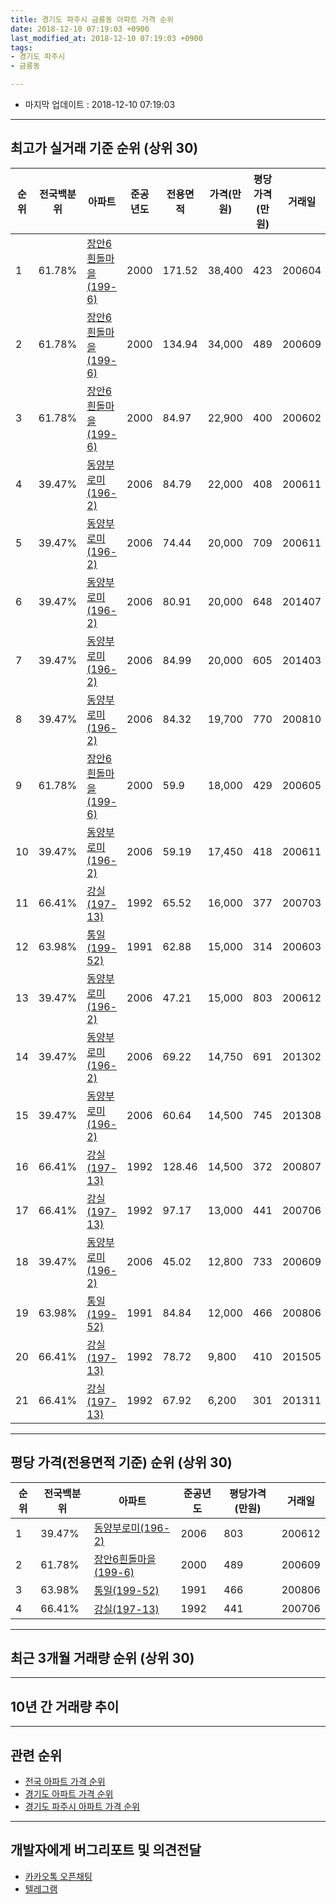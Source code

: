 ```yaml
---
title: 경기도 파주시 금릉동 아파트 가격 순위
date: 2018-12-10 07:19:03 +0900
last_modified_at: 2018-12-10 07:19:03 +0900
tags:
- 경기도 파주시
- 금릉동

---
```


* 마지막 업데이트 : 2018-12-10 07:19:03

---

## 최고가 실거래 기준 순위 (상위 30)


|순위|전국백분위|아파트|준공년도|전용면적|가격(만원)|평당가격(만원)|거래일|
|---|---|---|---|---|---|---|---|
|1|61.78%|[장안6흰돌마을(199-6)](https://search.naver.com/search.naver?query=%EA%B2%BD%EA%B8%B0%EB%8F%84+%ED%8C%8C%EC%A3%BC%EC%8B%9C+%EA%B8%88%EB%A6%89%EB%8F%99+%EC%9E%A5%EC%95%886%ED%9D%B0%EB%8F%8C%EB%A7%88%EC%9D%84%28199-6%29)|2000|171.52|38,400|423|200604|
|2|61.78%|[장안6흰돌마을(199-6)](https://search.naver.com/search.naver?query=%EA%B2%BD%EA%B8%B0%EB%8F%84+%ED%8C%8C%EC%A3%BC%EC%8B%9C+%EA%B8%88%EB%A6%89%EB%8F%99+%EC%9E%A5%EC%95%886%ED%9D%B0%EB%8F%8C%EB%A7%88%EC%9D%84%28199-6%29)|2000|134.94|34,000|489|200609|
|3|61.78%|[장안6흰돌마을(199-6)](https://search.naver.com/search.naver?query=%EA%B2%BD%EA%B8%B0%EB%8F%84+%ED%8C%8C%EC%A3%BC%EC%8B%9C+%EA%B8%88%EB%A6%89%EB%8F%99+%EC%9E%A5%EC%95%886%ED%9D%B0%EB%8F%8C%EB%A7%88%EC%9D%84%28199-6%29)|2000|84.97|22,900|400|200602|
|4|39.47%|[동양부로미(196-2)](https://search.naver.com/search.naver?query=%EA%B2%BD%EA%B8%B0%EB%8F%84+%ED%8C%8C%EC%A3%BC%EC%8B%9C+%EA%B8%88%EB%A6%89%EB%8F%99+%EB%8F%99%EC%96%91%EB%B6%80%EB%A1%9C%EB%AF%B8%28196-2%29)|2006|84.79|22,000|408|200611|
|5|39.47%|[동양부로미(196-2)](https://search.naver.com/search.naver?query=%EA%B2%BD%EA%B8%B0%EB%8F%84+%ED%8C%8C%EC%A3%BC%EC%8B%9C+%EA%B8%88%EB%A6%89%EB%8F%99+%EB%8F%99%EC%96%91%EB%B6%80%EB%A1%9C%EB%AF%B8%28196-2%29)|2006|74.44|20,000|709|200611|
|6|39.47%|[동양부로미(196-2)](https://search.naver.com/search.naver?query=%EA%B2%BD%EA%B8%B0%EB%8F%84+%ED%8C%8C%EC%A3%BC%EC%8B%9C+%EA%B8%88%EB%A6%89%EB%8F%99+%EB%8F%99%EC%96%91%EB%B6%80%EB%A1%9C%EB%AF%B8%28196-2%29)|2006|80.91|20,000|648|201407|
|7|39.47%|[동양부로미(196-2)](https://search.naver.com/search.naver?query=%EA%B2%BD%EA%B8%B0%EB%8F%84+%ED%8C%8C%EC%A3%BC%EC%8B%9C+%EA%B8%88%EB%A6%89%EB%8F%99+%EB%8F%99%EC%96%91%EB%B6%80%EB%A1%9C%EB%AF%B8%28196-2%29)|2006|84.99|20,000|605|201403|
|8|39.47%|[동양부로미(196-2)](https://search.naver.com/search.naver?query=%EA%B2%BD%EA%B8%B0%EB%8F%84+%ED%8C%8C%EC%A3%BC%EC%8B%9C+%EA%B8%88%EB%A6%89%EB%8F%99+%EB%8F%99%EC%96%91%EB%B6%80%EB%A1%9C%EB%AF%B8%28196-2%29)|2006|84.32|19,700|770|200810|
|9|61.78%|[장안6흰돌마을(199-6)](https://search.naver.com/search.naver?query=%EA%B2%BD%EA%B8%B0%EB%8F%84+%ED%8C%8C%EC%A3%BC%EC%8B%9C+%EA%B8%88%EB%A6%89%EB%8F%99+%EC%9E%A5%EC%95%886%ED%9D%B0%EB%8F%8C%EB%A7%88%EC%9D%84%28199-6%29)|2000|59.9|18,000|429|200605|
|10|39.47%|[동양부로미(196-2)](https://search.naver.com/search.naver?query=%EA%B2%BD%EA%B8%B0%EB%8F%84+%ED%8C%8C%EC%A3%BC%EC%8B%9C+%EA%B8%88%EB%A6%89%EB%8F%99+%EB%8F%99%EC%96%91%EB%B6%80%EB%A1%9C%EB%AF%B8%28196-2%29)|2006|59.19|17,450|418|200611|
|11|66.41%|[강실(197-13)](https://search.naver.com/search.naver?query=%EA%B2%BD%EA%B8%B0%EB%8F%84+%ED%8C%8C%EC%A3%BC%EC%8B%9C+%EA%B8%88%EB%A6%89%EB%8F%99+%EA%B0%95%EC%8B%A4%28197-13%29)|1992|65.52|16,000|377|200703|
|12|63.98%|[통일(199-52)](https://search.naver.com/search.naver?query=%EA%B2%BD%EA%B8%B0%EB%8F%84+%ED%8C%8C%EC%A3%BC%EC%8B%9C+%EA%B8%88%EB%A6%89%EB%8F%99+%ED%86%B5%EC%9D%BC%28199-52%29)|1991|62.88|15,000|314|200603|
|13|39.47%|[동양부로미(196-2)](https://search.naver.com/search.naver?query=%EA%B2%BD%EA%B8%B0%EB%8F%84+%ED%8C%8C%EC%A3%BC%EC%8B%9C+%EA%B8%88%EB%A6%89%EB%8F%99+%EB%8F%99%EC%96%91%EB%B6%80%EB%A1%9C%EB%AF%B8%28196-2%29)|2006|47.21|15,000|803|200612|
|14|39.47%|[동양부로미(196-2)](https://search.naver.com/search.naver?query=%EA%B2%BD%EA%B8%B0%EB%8F%84+%ED%8C%8C%EC%A3%BC%EC%8B%9C+%EA%B8%88%EB%A6%89%EB%8F%99+%EB%8F%99%EC%96%91%EB%B6%80%EB%A1%9C%EB%AF%B8%28196-2%29)|2006|69.22|14,750|691|201302|
|15|39.47%|[동양부로미(196-2)](https://search.naver.com/search.naver?query=%EA%B2%BD%EA%B8%B0%EB%8F%84+%ED%8C%8C%EC%A3%BC%EC%8B%9C+%EA%B8%88%EB%A6%89%EB%8F%99+%EB%8F%99%EC%96%91%EB%B6%80%EB%A1%9C%EB%AF%B8%28196-2%29)|2006|60.64|14,500|745|201308|
|16|66.41%|[강실(197-13)](https://search.naver.com/search.naver?query=%EA%B2%BD%EA%B8%B0%EB%8F%84+%ED%8C%8C%EC%A3%BC%EC%8B%9C+%EA%B8%88%EB%A6%89%EB%8F%99+%EA%B0%95%EC%8B%A4%28197-13%29)|1992|128.46|14,500|372|200807|
|17|66.41%|[강실(197-13)](https://search.naver.com/search.naver?query=%EA%B2%BD%EA%B8%B0%EB%8F%84+%ED%8C%8C%EC%A3%BC%EC%8B%9C+%EA%B8%88%EB%A6%89%EB%8F%99+%EA%B0%95%EC%8B%A4%28197-13%29)|1992|97.17|13,000|441|200706|
|18|39.47%|[동양부로미(196-2)](https://search.naver.com/search.naver?query=%EA%B2%BD%EA%B8%B0%EB%8F%84+%ED%8C%8C%EC%A3%BC%EC%8B%9C+%EA%B8%88%EB%A6%89%EB%8F%99+%EB%8F%99%EC%96%91%EB%B6%80%EB%A1%9C%EB%AF%B8%28196-2%29)|2006|45.02|12,800|733|200609|
|19|63.98%|[통일(199-52)](https://search.naver.com/search.naver?query=%EA%B2%BD%EA%B8%B0%EB%8F%84+%ED%8C%8C%EC%A3%BC%EC%8B%9C+%EA%B8%88%EB%A6%89%EB%8F%99+%ED%86%B5%EC%9D%BC%28199-52%29)|1991|84.84|12,000|466|200806|
|20|66.41%|[강실(197-13)](https://search.naver.com/search.naver?query=%EA%B2%BD%EA%B8%B0%EB%8F%84+%ED%8C%8C%EC%A3%BC%EC%8B%9C+%EA%B8%88%EB%A6%89%EB%8F%99+%EA%B0%95%EC%8B%A4%28197-13%29)|1992|78.72|9,800|410|201505|
|21|66.41%|[강실(197-13)](https://search.naver.com/search.naver?query=%EA%B2%BD%EA%B8%B0%EB%8F%84+%ED%8C%8C%EC%A3%BC%EC%8B%9C+%EA%B8%88%EB%A6%89%EB%8F%99+%EA%B0%95%EC%8B%A4%28197-13%29)|1992|67.92|6,200|301|201311|


---

## 평당 가격(전용면적 기준) 순위 (상위 30)


|순위|전국백분위|아파트|준공년도|평당가격(만원)|거래일|
|---|---|---|---|---|---|
|1|39.47%|[동양부로미(196-2)](https://search.naver.com/search.naver?query=%EA%B2%BD%EA%B8%B0%EB%8F%84+%ED%8C%8C%EC%A3%BC%EC%8B%9C+%EA%B8%88%EB%A6%89%EB%8F%99+%EB%8F%99%EC%96%91%EB%B6%80%EB%A1%9C%EB%AF%B8%28196-2%29)|2006|803|200612|
|2|61.78%|[장안6흰돌마을(199-6)](https://search.naver.com/search.naver?query=%EA%B2%BD%EA%B8%B0%EB%8F%84+%ED%8C%8C%EC%A3%BC%EC%8B%9C+%EA%B8%88%EB%A6%89%EB%8F%99+%EC%9E%A5%EC%95%886%ED%9D%B0%EB%8F%8C%EB%A7%88%EC%9D%84%28199-6%29)|2000|489|200609|
|3|63.98%|[통일(199-52)](https://search.naver.com/search.naver?query=%EA%B2%BD%EA%B8%B0%EB%8F%84+%ED%8C%8C%EC%A3%BC%EC%8B%9C+%EA%B8%88%EB%A6%89%EB%8F%99+%ED%86%B5%EC%9D%BC%28199-52%29)|1991|466|200806|
|4|66.41%|[강실(197-13)](https://search.naver.com/search.naver?query=%EA%B2%BD%EA%B8%B0%EB%8F%84+%ED%8C%8C%EC%A3%BC%EC%8B%9C+%EA%B8%88%EB%A6%89%EB%8F%99+%EA%B0%95%EC%8B%A4%28197-13%29)|1992|441|200706|


---

## 최근 3개월 거래량 순위 (상위 30)


<div style="width:100%;">
    <canvas id="deal_count_ranking" height="250"></canvas>
</div>


<script>
new Chart(document.getElementById("deal_count_ranking"), {
    type: 'horizontalBar',
    data: {
        labels: ['장안6흰돌마을(199-6)', '동양부로미(196-2)'],
        datasets: [{
            label: '실거래 수',
            data: [1, 1],
            borderColor: "rgba(255, 0, 128, 1)",
            backgroundColor: "rgba(255, 0, 128, 0.5)",
            fill: false,
        }]
    },
    options: {
        responsive: true,
        title: {
            display: true,
            text: '최근 3개월 거래량 순위'
        },
        tooltips: {
            mode: 'index',
            intersect: false,
            callbacks: {
                title: function(tooltipItems, data) {
                    return "실거래 수:";
                },
                label: function(tooltipItem, data) {
                    return data.labels[tooltipItem.index] + ": " + tooltipItem.xLabel;
                }
            }
        },
        hover: {
            mode: 'nearest',
            intersect: true
        },
        scales: {
            xAxes: [{
                display: true,
                scaleLabel: {
                    display: true,
                    labelString: '실거래 수'
                },
                ticks: {
                    suggestedMin: 0,
                }
            }],
            yAxes: [{
                display: true,
                ticks: {
                    autoSkip: false,
                    callback: function(value, index, values) {
                        if (value.length > 15)
                            return value.substr(0, 13) + "...";
                        else
                            return value;
                    }
                },
                scaleLabel: {
                    display: false,
                }
            }]
        }
    }
});

</script>


---

## 10년 간 거래량 추이


<div style="width:100%;">
    <canvas id="deal_progress" height="250"></canvas>
</div>

<script>
new Chart(document.getElementById("deal_progress"), {
    type: 'line',
    data: {
        labels: ['200812','200901','200902','200903','200904','200905','200906','200907','200908','200909','200910','200911','200912','201001','201002','201003','201004','201005','201006','201007','201008','201009','201010','201011','201012','201101','201102','201103','201104','201105','201106','201107','201108','201109','201110','201111','201112','201201','201202','201203','201204','201205','201206','201207','201208','201209','201210','201211','201212','201301','201302','201303','201304','201305','201306','201307','201308','201309','201310','201311','201312','201401','201402','201403','201404','201405','201406','201407','201408','201409','201410','201411','201412','201501','201502','201503','201504','201505','201506','201507','201508','201509','201510','201511','201512','201601','201602','201603','201604','201605','201606','201607','201608','201609','201610','201611','201612','201701','201702','201703','201704','201705','201706','201707','201708','201709','201710','201711','201712','201801','201802','201803','201804','201805','201806','201807','201808','201809','201810','201811','201812'],
        datasets: [{
            label: '실거래 수',
            pointRadius: 1,
            data: [2, 1, 3, 1, 5, 4, 3, 5, 2, 4, 2, 2, 0, 4, 2, 1, 4, 1, 1, 1, 0, 1, 2, 1, 2, 2, 2, 7, 8, 3, 3, 3, 3, 3, 2, 3, 0, 1, 2, 2, 3, 1, 1, 2, 2, 5, 2, 3, 2, 3, 4, 2, 3, 3, 5, 2, 3, 4, 7, 3, 4, 7, 2, 7, 3, 2, 4, 2, 2, 0, 2, 5, 8, 2, 7, 11, 4, 6, 9, 5, 8, 4, 4, 1, 1, 4, 5, 4, 6, 3, 9, 2, 5, 6, 4, 1, 3, 1, 5, 3, 8, 3, 6, 5, 7, 3, 1, 4, 2, 3, 0, 5, 2, 6, 1, 3, 1, 1, 1, 1, 0],
            borderColor: "rgba(255, 201, 14, 1)",
            backgroundColor: "rgba(255, 201, 14, 0.5)",
            fill: true,
        }]
    },
    options: {
        responsive: true,
        title: {
            display: true,
            text: '10년간 거래량 추이'
        },
        tooltips: {
            mode: 'index',
            intersect: false,
        },
        hover: {
            mode: 'nearest',
            intersect: true
        },
        scales: {
            xAxes: [{
                display: true,
                scaleLabel: {
                    display: true,
                    labelString: '년/월'
                }
            }],
            yAxes: [{
                display: true,
                ticks: {
                    suggestedMin: 0,
                },
                scaleLabel: {
                    display: true,
                    labelString: '실거래 수'
                }
            }]
        }
    }
});

</script>


---

## 관련 순위

- [전국 아파트 가격 순위](https://inasie.github.io/apt-ranking/전국)
- [경기도 아파트 가격 순위](https://inasie.github.io/apt-ranking/경기도)
- [경기도 파주시 아파트 가격 순위](https://inasie.github.io/apt-ranking/경기도-파주시)


---

## 개발자에게 버그리포트 및 의견전달

- [카카오톡 오픈채팅](https://open.kakao.com/o/gLJUAP4)
- [텔레그램](https://t.me/inasie)

